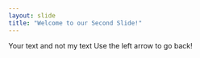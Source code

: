 ```yaml
---
layout: slide
title: "Welcome to our Second Slide!"
---
```

Your text and not my text
Use the left arrow to go back!
